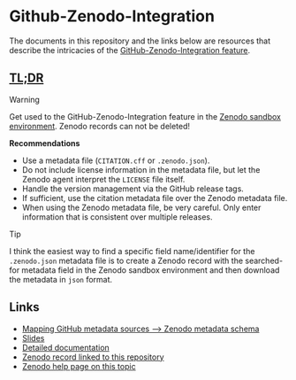 # Github-Zenodo-Integration

The documents in this repository and the links below are resources that describe the intricacies of the [GitHub-Zenodo-Integration feature](https://help.zenodo.org/docs/profile/linking-accounts/).

## [TL;DR](https://en.wikipedia.org/wiki/TL;DR)

> [!WARNING]
> Get used to the GitHub-Zenodo-Integration feature in the [Zenodo sandbox environment](https://sandbox.zenodo.org/login/). Zenodo records can not be deleted!

__Recommendations__
- Use a metadata file (`CITATION.cff` or `.zenodo.json`).
- Do not include license information in the metadata file, but let the
Zenodo agent interpret the `LICENSE` file itself.
- Handle the version management via the GitHub release tags.
- If sufficient, use the citation metadata file over the Zenodo metadata file.
- When using the Zenodo metadata file, be very careful. Only enter
information that is consistent over multiple releases.

> [!TIP]
> I think the easiest way to find a specific field name/identifier for the `.zenodo.json` metadata file is to create a Zenodo record with the searched-for metadata field in the Zenodo sandbox environment and then download the metadata in `json` format.

## Links

- [Mapping GitHub metadata sources --> Zenodo metadata schema](https://docs.google.com/spreadsheets/d/14XAITKJBJQ8JJBGAX_rkhZtm3W_4EjkQBwkY5Up6xEk/edit?usp=sharing)
- [Slides](https://docs.google.com/presentation/d/107sWUOuTP_UIZXYF3QcefZrjXndOT11h9WE4Vxdf33c/edit?usp=sharing)
- [Detailed documentation](documentation/github_zenodo_integration.md)
- [Zenodo record linked to this repository](https://doi.org/10.5281/zenodo.14859938)
- [Zenodo help page on this topic](https://support.zenodo.org/help/en-gb/24-github-integration)

